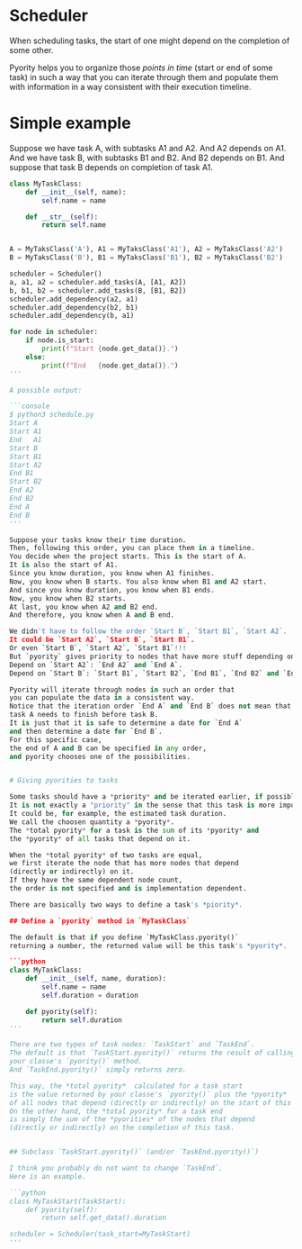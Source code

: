 # Scheduler

When scheduling tasks,
the start of one might depend on the completion
of some other.

Pyority helps you to organize those *points in time*
(start or end of some task) in such a way that you can
iterate through them and populate them with information
in a way consistent with their execution timeline.


# Simple example

Suppose we have task A, with subtasks A1 and A2.
And A2 depends on A1.
And we have task B, with subtasks B1 and B2.
And B2 depends on B1.
And suppose that task B depends on completion of task A1.

```python
class MyTaskClass:
    def __init__(self, name):
        self.name = name

    def __str__(self):
        return self.name


A = MyTaksClass('A'), A1 = MyTaksClass('A1'), A2 = MyTaksClass('A2')
B = MyTaksClass('B'), B1 = MyTaksClass('B1'), B2 = MyTaksClass('B2')

scheduler = Scheduler()
a, a1, a2 = scheduler.add_tasks(A, [A1, A2])
b, b1, b2 = scheduler.add_tasks(B, [B1, B2])
scheduler.add_dependency(a2, a1)
scheduler.add_dependency(b2, b1)
scheduler.add_dependency(b, a1)

for node in scheduler:
    if node.is_start:
        print(f"Start {node.get_data()}.")
    else:
        print(f"End   {node.get_data()}.")
'''

A possible output:

```console
$ python3 schedule.py
Start A
Start A1
End   A1
Start B
Start B1
Start A2
End B1
Start B2
End A2
End B2
End A
End B
'''

Suppose your tasks know their time duration.
Then, following this order, you can place them in a timeline.
You decide when the project starts. This is the start of A.
It is also the start of A1.
Since you know duration, you know when A1 finishes.
Now, you know when B starts. You also know when B1 and A2 start.
And since you know duration, you know when B1 ends.
Now, you know when B2 starts.
At last, you know when A2 and B2 end.
And therefore, you know when A and B end.

We didn't have to follow the order `Start B`, `Start B1`, `Start A2`.
It could be `Start A2`, `Start B`, `Start B1`.
Or even `Start B`, `Start A2`, `Start B1`!!!
But `pyority` gives priority to nodes that have more stuff depending on them.
Depend on `Start A2`: `End A2` and `End A`.
Depend on `Start B`: `Start B1`, `Start B2`, `End B1`, `End B2` and `End B`.

Pyority will iterate through nodes in such an order that
you can populate the data in a consistent way.
Notice that the iteration order `End A` and `End B` does not mean that
task A needs to finish before task B.
It is just that it is safe to determine a date for `End A`
and then determine a date for `End B`.
For this specific case,
the end of A and B can be specified in any order,
and pyority chooses one of the possibilities.


# Giving pyorities to tasks

Some tasks should have a *priority* and be iterated earlier, if possible.
It is not exactly a "priority" in the sense that this task is more important.
It could be, for example, the estimated task duration.
We call the choosen quantity a *pyority*.
The *total pyority* for a task is the sum of its *pyority* and
the *pyority* of all tasks that depend on it.

When the *total pyority* of two tasks are equal,
we first iterate the node that has more nodes that depend
(directly or indirectly) on it.
If they have the same dependent node count,
the order is not specified and is implementation dependent.

There are basically two ways to define a task's *piority*.

## Define a `pyority` method in `MyTaskClass`

The default is that if you define `MyTaskClass.pyority()`
returning a number, the returned value will be this task's *pyority*.

```python
class MyTaskClass:
    def __init__(self, name, duration):
        self.name = name
        self.duration = duration

    def pyority(self):
        return self.duration
'''

There are two types of task nodes: `TaskStart` and `TaskEnd`.
The default is that `TaskStart.pyority()` returns the result of calling
your classe's `pyority()` method.
And `TaskEnd.pyority()` simply returns zero.

This way, the *total pyority*  calculated for a task start
is the value returned by your classe's `pyority()` plus the *pyority*
of all nodes that depend (directly or indirectly) on the start of this task.
On the other hand, the *total pyority* for a task end
is simply the sum of the *pyorities* of the nodes that depend
(directly or indirectly) on the completion of this task.


## Subclass `TaskStart.pyority()` (and/or `TaskEnd.pyority()`)

I think you probably do not want to change `TaskEnd`.
Here is an example.

```python
class MyTaskStart(TaskStart):
    def pyority(self):
        return self.get_data().duration

scheduler = Scheduler(task_start=MyTaskStart)
'''
